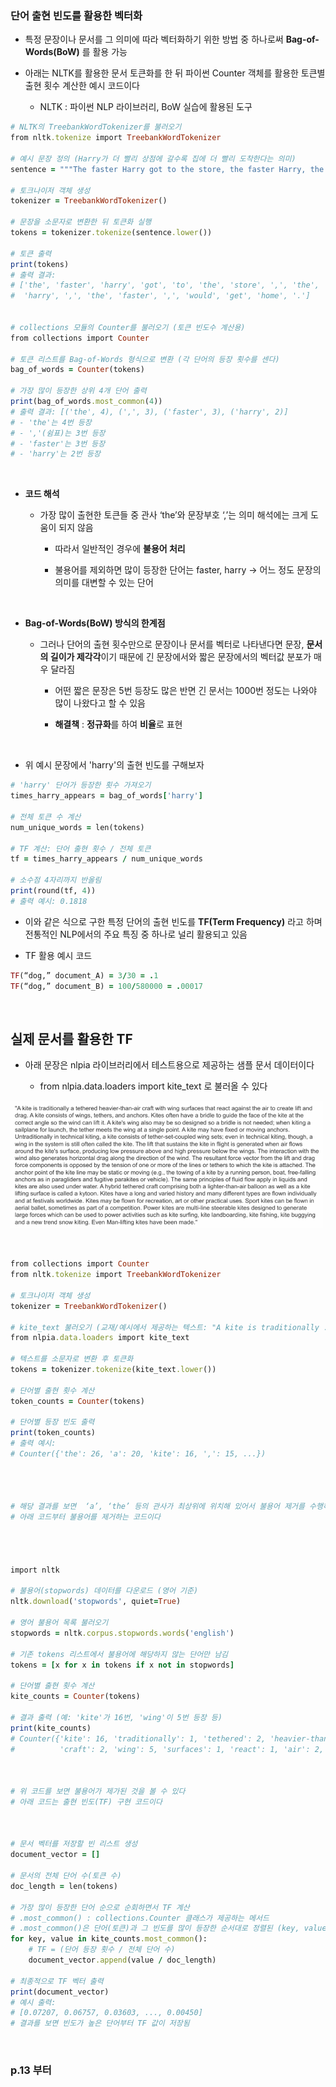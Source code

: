 ### 단어 출현 빈도를 활용한 벡터화

-  특정 문장이나 문서를 그 의미에 따라 벡터화하기 위한 방법 중 하나로써 **Bag-of-Words(BoW)** 를 활용 가능 

- 아래는 NLTK를 활용한 문서 토큰화를 한 뒤 파이썬 Counter 객체를 활용한 토큰별 출현 횟수 계산한 예시 코드이다

    - NLTK : 파이썬 NLP 라이브러리, BoW 실습에 활용된 도구 

```ruby
# NLTK의 TreebankWordTokenizer를 불러오기
from nltk.tokenize import TreebankWordTokenizer  

# 예시 문장 정의 (Harry가 더 빨리 상점에 갈수록 집에 더 빨리 도착한다는 의미)
sentence = """The faster Harry got to the store, the faster Harry, the faster, would get home."""

# 토크나이저 객체 생성
tokenizer = TreebankWordTokenizer()

# 문장을 소문자로 변환한 뒤 토큰화 실행
tokens = tokenizer.tokenize(sentence.lower())

# 토큰 출력
print(tokens)
# 출력 결과:
# ['the', 'faster', 'harry', 'got', 'to', 'the', 'store', ',', 'the', 'faster',
#  'harry', ',', 'the', 'faster', ',', 'would', 'get', 'home', '.']


# collections 모듈의 Counter를 불러오기 (토큰 빈도수 계산용)
from collections import Counter  

# 토큰 리스트를 Bag-of-Words 형식으로 변환 (각 단어의 등장 횟수를 센다)
bag_of_words = Counter(tokens)

# 가장 많이 등장한 상위 4개 단어 출력
print(bag_of_words.most_common(4))
# 출력 결과: [('the', 4), (',', 3), ('faster', 3), ('harry', 2)]
# - 'the'는 4번 등장
# - ','(쉼표)는 3번 등장
# - 'faster'는 3번 등장
# - 'harry'는 2번 등장
```
<br/>

- **코드 해석**

    - 가장 많이 출현한 토큰들 중 관사 ‘the’와 문장부호 ‘,’는 의미 해석에는 크게 도움이 되지 않음
 
        - 따라서 일반적인 경우에 **불용어 처리** 
     
        - 불용어를 제외하면 많이 등장한 단어는 faster, harry ->  어느 정도 문장의 의미를 대변할 수 있는 단어

<br/>

- **Bag-of-Words(BoW) 방식의 한계점**

    - 그러나 단어의 출현 횟수만으로 문장이나 문서를 벡터로 나타낸다면 문장, **문서의 길이가 제각각**이기 때문에 긴 문장에서와 짧은 문장에서의 벡터값 분포가 매우 달라짐
 
        - 어떤 짧은 문장은 5번 등장도 많은 반면 긴 문서는 1000번 정도는 나와야 많이 나왔다고 할  수 있음
     
        - **해결책** : **정규화**를 하여 **비율**로 표현

<br/>

- 위 예시 문장에서 'harry'의 출현 빈도를 구해보자

```ruby
# 'harry' 단어가 등장한 횟수 가져오기
times_harry_appears = bag_of_words['harry']

# 전체 토큰 수 계산
num_unique_words = len(tokens)

# TF 계산: 단어 출현 횟수 / 전체 토큰 
tf = times_harry_appears / num_unique_words

# 소수점 4자리까지 반올림
print(round(tf, 4))
# 출력 예시: 0.1818
```

- 이와 같은 식으로 구한 특정 단어의 출현 빈도를 **TF(Term Frequency)** 라고 하며 전통적인 NLP에서의 주요 특징 중 하나로 널리 활용되고 있음 

- TF 활용 예시 코드

```ruby
TF(“dog,” document_A) = 3/30 = .1
TF(“dog,” document_B) = 100/580000 = .00017
```

<br/>

## 실제 문서를 활용한 TF 

- 아래 문장은 nlpia 라이브러리에서 테스트용으로 제공하는 샘플 문서 데이터이다

    - from nlpia.data.loaders import kite_text 로 불러올 수 있다 

![System Resources](../../images/Natural%20Language%20Processing%20images/kite문장예시.png)

<br/>

```ruby
from collections import Counter  
from nltk.tokenize import TreebankWordTokenizer  

# 토크나이저 객체 생성
tokenizer = TreebankWordTokenizer()

# kite_text 불러오기 (교재/예시에서 제공하는 텍스트: "A kite is traditionally ..." 로 시작하는 문단)
from nlpia.data.loaders import kite_text  

# 텍스트를 소문자로 변환 후 토큰화
tokens = tokenizer.tokenize(kite_text.lower())

# 단어별 출현 횟수 계산
token_counts = Counter(tokens)

# 단어별 등장 빈도 출력
print(token_counts)
# 출력 예시:
# Counter({'the': 26, 'a': 20, 'kite': 16, ',': 15, ...})




# 해당 결과를 보면  ‘a’, ‘the’ 등의 관사가 최상위에 위치해 있어서 불용어 제거를 수행하고자 함
# 아래 코드부터 불용어를 제거하는 코드이다




import nltk  

# 불용어(stopwords) 데이터를 다운로드 (영어 기준)
nltk.download('stopwords', quiet=True)  

# 영어 불용어 목록 불러오기
stopwords = nltk.corpus.stopwords.words('english')  

# 기존 tokens 리스트에서 불용어에 해당하지 않는 단어만 남김
tokens = [x for x in tokens if x not in stopwords]  

# 단어별 출현 횟수 계산
kite_counts = Counter(tokens)  

# 결과 출력 (예: 'kite'가 16번, 'wing'이 5번 등장 등)
print(kite_counts)
# Counter({'kite': 16, 'traditionally': 1, 'tethered': 2, 'heavier-than-air': 1,
#          'craft': 2, 'wing': 5, 'surfaces': 1, 'react': 1, 'air': 2, ..., 'made': 1})



# 위 코드를 보면 불용어가 제가된 것을 볼 수 있다
# 아래 코드는 출현 빈도(TF) 구현 코드이다



# 문서 벡터를 저장할 빈 리스트 생성
document_vector = []  

# 문서의 전체 단어 수(토큰 수)
doc_length = len(tokens)  

# 가장 많이 등장한 단어 순으로 순회하면서 TF 계산
# .most_common() : collections.Counter 클래스가 제공하는 메서드
# .most_common()은 단어(토큰)과 그 빈도를 많이 등장한 순서대로 정렬된 (key, value) 튜플 형태로 반환함
for key, value in kite_counts.most_common():  
    # TF = (단어 등장 횟수 / 전체 단어 수)
    document_vector.append(value / doc_length)  

# 최종적으로 TF 벡터 출력
print(document_vector)
# 예시 출력:
# [0.07207, 0.06757, 0.03603, ..., 0.00450]
# 결과를 보면 빈도가 높은 단어부터 TF 값이 저장됨
```

<br/>

### p.13 부터




















































